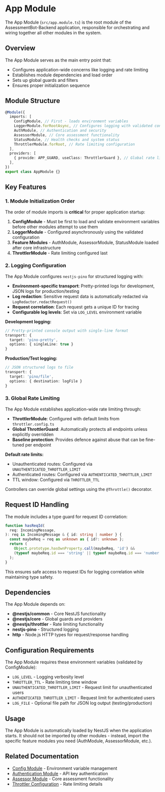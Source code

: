 # App Module

The App Module (`src/app.module.ts`) is the root module of the AssessmentBot-Backend application, responsible for orchestrating and wiring together all other modules in the system.

## Overview

The App Module serves as the main entry point that:

- Configures application-wide concerns like logging and rate limiting
- Establishes module dependencies and load order
- Sets up global guards and filters
- Ensures proper initialization sequence

## Module Structure

```typescript
@Module({
  imports: [
    ConfigModule, // First - loads environment variables
    LoggerModule.forRootAsync, // Configures logging with validated config
    AuthModule, // Authentication and security
    AssessorModule, // Core assessment functionality
    StatusModule, // Health checks and system status
    ThrottlerModule.forRoot, // Rate limiting configuration
  ],
  providers: [
    { provide: APP_GUARD, useClass: ThrottlerGuard }, // Global rate limiting
  ],
})
export class AppModule {}
```

## Key Features

### 1. Module Initialization Order

The order of module imports is **critical** for proper application startup:

1. **ConfigModule** - Must be first to load and validate environment variables before other modules attempt to use them
2. **LoggerModule** - Configured asynchronously using the validated configuration
3. **Feature Modules** - AuthModule, AssessorModule, StatusModule loaded after core infrastructure
4. **ThrottlerModule** - Rate limiting configured last

### 2. Logging Configuration

The App Module configures `nestjs-pino` for structured logging with:

- **Environment-specific transport**: Pretty-printed logs for development, JSON logs for production/testing
- **Log redaction**: Sensitive request data is automatically redacted via `LogRedactor.redactRequest()`
- **Request correlation**: Each request gets a unique ID for tracing
- **Configurable log levels**: Set via `LOG_LEVEL` environment variable

**Development logging:**

```typescript
// Pretty-printed console output with single-line format
transport: {
  target: 'pino-pretty',
  options: { singleLine: true }
}
```

**Production/Test logging:**

```typescript
// JSON structured logs to file
transport: {
  target: 'pino/file',
  options: { destination: logFile }
}
```

### 3. Global Rate Limiting

The App Module establishes application-wide rate limiting through:

- **ThrottlerModule**: Configured with default limits from `throttler.config.ts`
- **Global ThrottlerGuard**: Automatically protects all endpoints unless explicitly overridden
- **Baseline protection**: Provides defence against abuse that can be fine-tuned per endpoint

**Default rate limits:**

- Unauthenticated routes: Configured via `UNAUTHENTICATED_THROTTLER_LIMIT`
- Authenticated routes: Configured via `AUTHENTICATED_THROTTLER_LIMIT`
- TTL window: Configured via `THROTTLER_TTL`

Controllers can override global settings using the `@Throttle()` decorator.

## Request ID Handling

The module includes a type guard for request ID correlation:

```typescript
function hasReqId(
  req: IncomingMessage,
): req is IncomingMessage & { id: string | number } {
  const maybeReq = req as unknown as { id?: unknown };
  return (
    Object.prototype.hasOwnProperty.call(maybeReq, 'id') &&
    (typeof maybeReq.id === 'string' || typeof maybeReq.id === 'number')
  );
}
```

This ensures safe access to request IDs for logging correlation while maintaining type safety.

## Dependencies

The App Module depends on:

- **@nestjs/common** - Core NestJS functionality
- **@nestjs/core** - Global guards and providers
- **@nestjs/throttler** - Rate limiting functionality
- **nestjs-pino** - Structured logging
- **http** - Node.js HTTP types for request/response handling

## Configuration Requirements

The App Module requires these environment variables (validated by ConfigModule):

- `LOG_LEVEL` - Logging verbosity level
- `THROTTLER_TTL` - Rate limiting time window
- `UNAUTHENTICATED_THROTTLER_LIMIT` - Request limit for unauthenticated users
- `AUTHENTICATED_THROTTLER_LIMIT` - Request limit for authenticated users
- `LOG_FILE` - Optional file path for JSON log output (testing/production)

## Usage

The App Module is automatically loaded by NestJS when the application starts. It should not be imported by other modules - instead, import the specific feature modules you need (AuthModule, AssessorModule, etc.).

## Related Documentation

- [Config Module](config.md) - Environment variable management
- [Authentication Module](auth.md) - API key authentication
- [Assessor Module](assessor.md) - Core assessment functionality
- [Throttler Configuration](../configuration/throttler.md) - Rate limiting details
